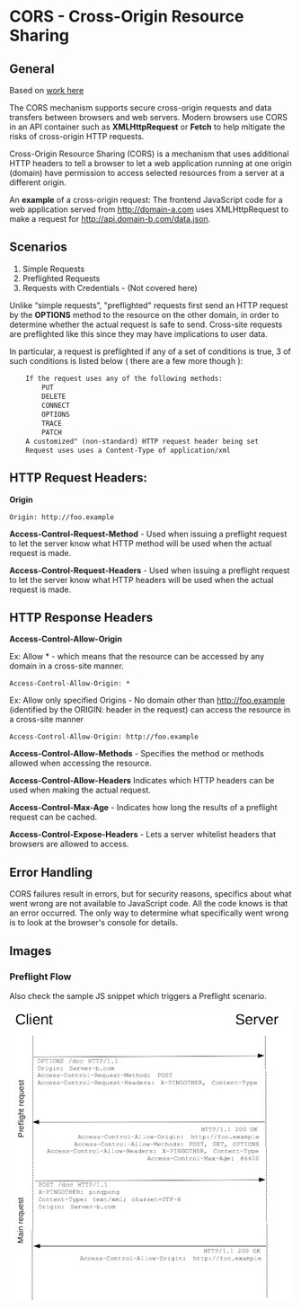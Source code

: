 # CORS - Cross-Origin Resource Sharing

## General

Based on [work here](https://developer.mozilla.org/en-US/docs/Web/HTTP/CORS)

The CORS mechanism supports secure cross-origin requests and data transfers between browsers and web servers. Modern browsers use CORS in an API container such as **XMLHttpRequest** or **Fetch** to help mitigate the risks of cross-origin HTTP requests.

Cross-Origin Resource Sharing (CORS) is a mechanism that uses additional HTTP headers to tell a browser to let a web application running at one origin (domain) have permission to access selected resources from a server at a different origin.

An **example** of a cross-origin request: 
The frontend JavaScript code for a web application served from http://domain-a.com uses XMLHttpRequest to make a request for http://api.domain-b.com/data.json.

## Scenarios
1. Simple Requests
2. Preflighted Requests
3. Requests with Credentials - (Not covered here)

Unlike “simple requests”, "preflighted" requests first send an HTTP request by the **OPTIONS** method to the resource on the other domain, in order to determine whether the actual request is safe to send. Cross-site requests are preflighted like this since they may have implications to user data.

In particular, a request is preflighted if any of a set of conditions is true, 3 of such conditions is listed below ( there are a few more though ):
```
	If the request uses any of the following methods:
		PUT
		DELETE
		CONNECT
		OPTIONS
		TRACE
		PATCH
	A customized" (non-standard) HTTP request header being set
	Request uses uses a Content-Type of application/xml
```
## HTTP Request Headers:

**Origin**
```
Origin: http://foo.example
```

**Access-Control-Request-Method** - Used when issuing a preflight request to let the server know what HTTP method will be used when the actual request is made.

**Access-Control-Request-Headers** - Used when issuing a preflight request to let the server know what HTTP headers will be used when the actual request is made.

## HTTP Response Headers

**Access-Control-Allow-Origin** 

Ex: Allow * - which means that the resource can be accessed by any domain in a cross-site manner.

```
Access-Control-Allow-Origin: *
```

Ex: Allow only specified Origins - No domain other than http://foo.example (identified by the ORIGIN: header in the request) can access the resource in a cross-site manner
```
Access-Control-Allow-Origin: http://foo.example
```
**Access-Control-Allow-Methods** - Specifies the method or methods allowed when accessing the resource.

**Access-Control-Allow-Headers** Indicates which HTTP headers can be used when making the actual request. 

**Access-Control-Max-Age** - Indicates how long the results of a preflight request can be cached.

**Access-Control-Expose-Headers** - Lets a server whitelist headers that browsers are allowed to access.

## Error Handling
CORS failures result in errors, but for security reasons, specifics about what went wrong are not available to JavaScript code. All the code knows is that an error occurred. The only way to determine what specifically went wrong is to look at the browser's console for details.

## Images

### Preflight Flow

Also check the sample JS snippet which triggers a Preflight scenario.

![Preflight Flow](cors_PreFlight.png)
